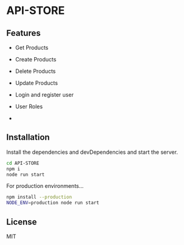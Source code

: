 # API-STORE


## Features

- Get Products 
- Create Products 
- Delete Products 
- Update Products 
- Login and register user
- User Roles




-

## Installation


Install the dependencies and devDependencies and start the server.

```sh
cd API-STORE
npm i
node run start
```

For production environments...

```sh
npm install --production
NODE_ENV=production node run start
```




## License

MIT


